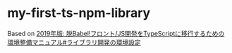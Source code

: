 # my-first-ts-npm-library
Based on [2019年版: 脱Babel!フロント/JS開発をTypeScriptに移行するための環境整備マニュアル#ライブラリ開発の環境設定
](https://qiita.com/shibukawa/items/0a1aaf689d5183c6e0f1#%E3%83%A9%E3%82%A4%E3%83%96%E3%83%A9%E3%83%AA%E9%96%8B%E7%99%BA%E3%81%AE%E7%92%B0%E5%A2%83%E8%A8%AD%E5%AE%9A)
